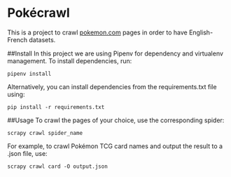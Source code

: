 # Pokécrawl
This is a project to crawl [pokemon.com](https://www.pokemon.com/us/) pages in order to have English-French datasets.

##Install
In this project we are using Pipenv for dependency and virtualenv management. To install dependencies, run:

`pipenv install`

Alternatively, you can install dependencies from the requirements.txt file using:

`pip install -r requirements.txt`

##Usage
To crawl the pages of your choice, use the corresponding spider:

`scrapy crawl spider_name`

For example, to crawl Pokémon TCG card names and output the result to a .json file, use:

`scrapy crawl card -O output.json`
